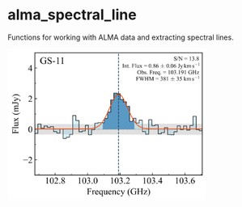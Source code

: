 # alma_spectral_line

Functions for working with ALMA data and extracting spectral lines.

<img src="docs/images/example_line.png" height="300px" title="example line detection"/>
